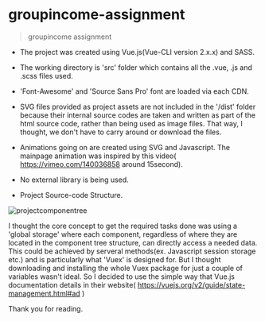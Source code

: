 # groupincome-assignment

> groupincome assignment



<Project Note>
  
- The project was created using Vue.js(Vue-CLI version 2.x.x) and SASS.

- The working directory is 'src' folder which contains all the .vue, .js and .scss files used.

- 'Font-Awesome' and 'Source Sans Pro' font are loaded via each CDN.

- SVG files provided as project assets are not included in the '/dist' folder because their internal source codes are taken and written as part of the html source code, rather than being used as image files. That way, I thought, we don't have to carry around or download the files.

- Animations going on are created using SVG and Javascript. The mainpage animation was inspired by this video(
https://vimeo.com/140036858 around 15second).

- No external library is being used.



- Project Source-code Structure.

![projectcomponentree](https://user-images.githubusercontent.com/17641213/50673511-8dc56580-1021-11e9-8124-16e57dd2f822.jpg)

I thought the core concept to get the required tasks done was using a 'global storage' where each component, regardless of where they are located in the component tree structure, can directly access a needed data. This could be achieved by serveral methods(ex. Javascript session storage etc.) and is particularly what 'Vuex' is designed for. But I thought downloading and installing the whole Vuex package for just a couple of variables wasn't ideal. So I decided to use the simple way that Vue.js documentation details in their website( https://vuejs.org/v2/guide/state-management.html#ad )


Thank you for reading.

